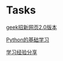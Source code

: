 # Tasks
[geek招新网页2.0版本](https://dddsssro123.github.io/Tasks/)

[Python的基础学习](https://github.com/DDDSSSro123/Tasks/blob/main/Python%E7%9A%84%E5%9F%BA%E7%A1%80%E5%AD%A6%E4%B9%A0.md)
 
[学习经验分享](https://github.com/DDDSSSro123/Tasks/blob/main/%E5%AD%A6%E4%B9%A0%E7%BB%8F%E9%AA%8C%E5%88%86%E4%BA%AB.md)
